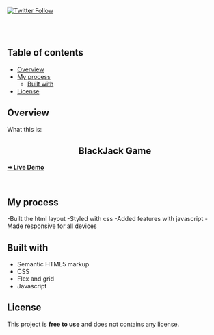 <div>
  
  [![Twitter Follow](https://img.shields.io/twitter/follow/merlinhive?style=social)](https://twitter.com/intent/follow?screen_name=merlinhive)

</div>

  <br />
  <br />

## Table of contents

- [Overview](#overview)
- [My process](#my-process)
  - [Built with](#built-with)
- [License](#License)

## Overview

What this is:

  <h2 align="center">BlackJack Game</h2>

<a href="https://bblackjack.netlify.app"><strong>➥ Live Demo</strong></a>

<br />

## My process

-Built the html layout
-Styled with css
-Added features with javascript
-Made responsive for all devices

## Built with

- Semantic HTML5 markup
- CSS
- Flex and grid
- Javascript

## License

This project is **free to use** and does not contains any license.
